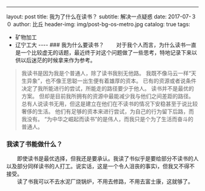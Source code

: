 ---
layout:     post
title:      我为了什么在读书？
subtitle:   解决一点疑惑
date:       2017-07-３０
author:     比丘
header-img: img/post-bg-os-metro.jpg
catalog: true
tags:
   - 矿物加工
   - 辽宁工大
---- ### 我为什么要读书？
　　对于我个人而言，为什么读书一直是一个比较虚无的话题，最近终于对这个问题做了一些思考，特地记录下来以供以后迷茫的时候拿来作为参考。  
>我读书是因为我是个普通人，除了读书我别无他路。
>我既不像马云一样“天生异象”，也不像王思聪一出生便有着雄厚的资本。
>已有的资源或者说条件决定了我所能进行的尝试，所能走的路径要少于他人。
>读书并不是最优的方案。
>但却是目前我所拥有的资源中最能减少我与他们之间差距的路径。
>总有人说读书无用，但这是建立在他们在不读书的情况下安稳甚至于说比较奢侈的生活。
>他们有足够的资本来进行尝试，为自己的行为留下后路，而我没有。
>“为中华之崛起而读书”的是伟人，而我只是个为了生活而奋斗的普通人。
  
### 我读了书能做什么？
　　即使读书是最优选择，但我还是要承认。我读了书似乎是要给部分不读书的人以及部分同样读书的人打工。说实话，这是一个令人沮丧的事实i，但我又不得不接受。  
　　读了书我可以不去水泥厂烧锅炉，不用去修路，不用去富士康，这就够了。
　　